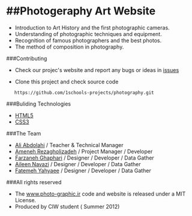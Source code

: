 ##Photogeraphy Art Website
=========
* Introduction to Art History and the first photographic cameras.
* Understanding of photographic techniques and equipment.
* Recognition of famous photographers and the best photos. 
* The method of composition in photography.

###Contributing

* Check our projec's website and report any bugs or ideas in [issues](https://github.com/1schools-projects/photography/issues?state=open)

* Clone this project and check source code
```
   https://github.com/1schools-projects/photography.git
```

###Buliding Technologies

* [HTML5](http://ali.md/wiki/html5)
* [CSS3](http://ali.md/css3ref)

###The Team

* [Ali Abdolahi](http://github.com/aliab) / Teacher & Technical Manager
* [Ameneh Rezagholizadeh](http://github.com/parasto) / Project Manager / Developer
* [Farzaneh Ghaphari](https://github.com/Asal-GHafari) / Designer / Developer / Data Gather
* [Aileen Navazi](https://github.com/aileen-n)  / Designer / Developer / Data Gather
* [Fatemeh Yahyaee](https://github.com/yahyaee) / Designer / Developer / Data Gather

###All rights reserved

* The www.photo-graphic.ir code and website is released under a MIT License.
* Produced by CIW student ( Summer 2012)